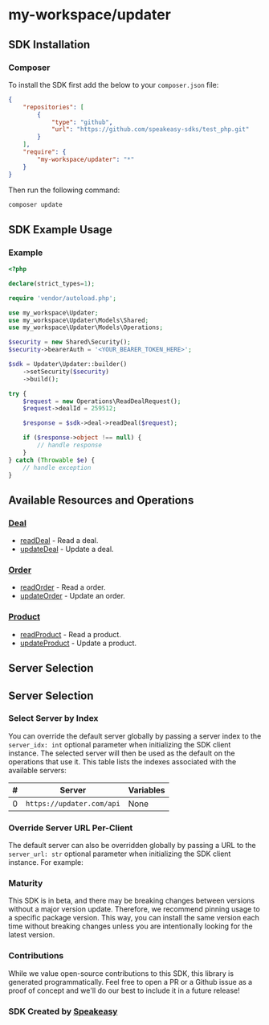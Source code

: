 # my-workspace/updater

<!-- Start SDK Installation [installation] -->
## SDK Installation

### Composer

To install the SDK first add the below to your `composer.json` file:

```json
{
    "repositories": [
        {
            "type": "github",
            "url": "https://github.com/speakeasy-sdks/test_php.git"
        }
    ],
    "require": {
        "my-workspace/updater": "*"
    }
}
```

Then run the following command:

```bash
composer update
```
<!-- End SDK Installation [installation] -->

<!-- Start SDK Example Usage [usage] -->
## SDK Example Usage

### Example

```php
<?php

declare(strict_types=1);

require 'vendor/autoload.php';

use my_workspace\Updater;
use my_workspace\Updater\Models\Shared;
use my_workspace\Updater\Models\Operations;

$security = new Shared\Security();
$security->bearerAuth = '<YOUR_BEARER_TOKEN_HERE>';

$sdk = Updater\Updater::builder()
    ->setSecurity($security)
    ->build();

try {
    $request = new Operations\ReadDealRequest();
    $request->dealId = 259512;

    $response = $sdk->deal->readDeal($request);

    if ($response->object !== null) {
        // handle response
    }
} catch (Throwable $e) {
    // handle exception
}

```
<!-- End SDK Example Usage [usage] -->

<!-- Start Available Resources and Operations [operations] -->
## Available Resources and Operations

### [Deal](docs/sdks/deal/README.md)

* [readDeal](docs/sdks/deal/README.md#readdeal) - Read a deal.
* [updateDeal](docs/sdks/deal/README.md#updatedeal) - Update a deal.

### [Order](docs/sdks/order/README.md)

* [readOrder](docs/sdks/order/README.md#readorder) - Read a order.
* [updateOrder](docs/sdks/order/README.md#updateorder) - Update an order.

### [Product](docs/sdks/product/README.md)

* [readProduct](docs/sdks/product/README.md#readproduct) - Read a product.
* [updateProduct](docs/sdks/product/README.md#updateproduct) - Update a product.
<!-- End Available Resources and Operations [operations] -->



<!-- Start Server Selection [server] -->
## Server Selection

## Server Selection

### Select Server by Index

You can override the default server globally by passing a server index to the `server_idx: int` optional parameter when initializing the SDK client instance. The selected server will then be used as the default on the operations that use it. This table lists the indexes associated with the available servers:

| # | Server | Variables |
| - | ------ | --------- |
| 0 | `https://updater.com/api` | None |




### Override Server URL Per-Client

The default server can also be overridden globally by passing a URL to the `server_url: str` optional parameter when initializing the SDK client instance. For example:
<!-- End Server Selection [server] -->

<!-- Placeholder for Future Speakeasy SDK Sections -->



### Maturity

This SDK is in beta, and there may be breaking changes between versions without a major version update. Therefore, we recommend pinning usage
to a specific package version. This way, you can install the same version each time without breaking changes unless you are intentionally
looking for the latest version.

### Contributions

While we value open-source contributions to this SDK, this library is generated programmatically.
Feel free to open a PR or a Github issue as a proof of concept and we'll do our best to include it in a future release!

### SDK Created by [Speakeasy](https://docs.speakeasyapi.dev/docs/using-speakeasy/client-sdks)
